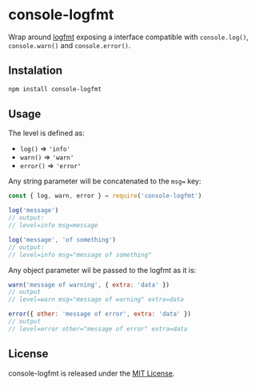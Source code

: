 # console-logfmt

Wrap around [logfmt](https://github.com/csquared/node-logfmt) exposing a interface compatible with `console.log()`, `console.warn()` and `console.error()`.

## Instalation

```bash
npm install console-logfmt
```

## Usage

The level is defined as:
- `log()` ⇒ `'info'`
- `warn()` ⇒ `'warn'`
- `error()` ⇒ `'error'`

Any string parameter will be concatenated to the `msg=` key:
```javascript
const { log, warn, error } = require('console-logfmt')

log('message')
// output:
// level=info msg=message

log('message', 'of something')
// output:
// level=info msg="message of something"
```
Any object parameter wil be passed to the logfmt as it is:
```javascript
warn('message of warning', { extra: 'data' })
// output
// level=warn msg="message of warning" extra=data
```

```javascript
error({ other: 'message of error', extra: 'data' })
// output
// level=error other="message of error" extra=data
```


## License

console-logfmt is released under the [MIT License](http://www.opensource.org/licenses/MIT).
